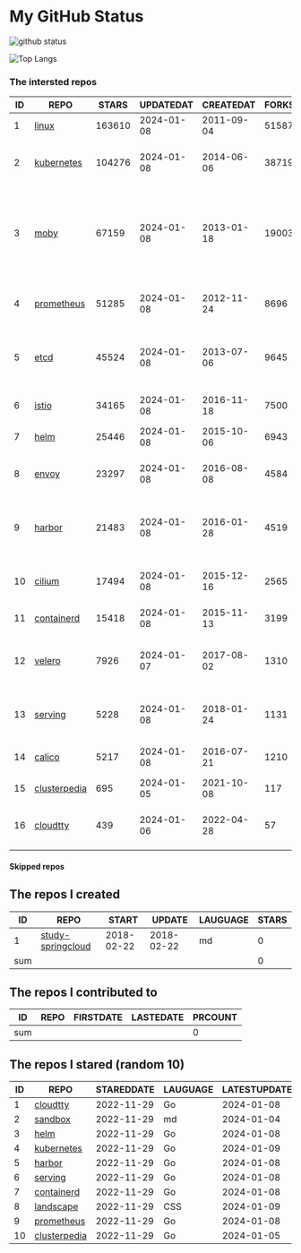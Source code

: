 # My GitHub Status

<img src="https://github-readme-stats-1.yihong0618.vercel.app/api?username=daoqingniu&show_icons=true&&&hide_title=true&count_private=true" alt="github status" />

![Top Langs](https://github-readme-stats-1.yihong0618.vercel.app/api/top-langs/?username=daoqingniu&layout=compact)

<!--START_SECTION:github_repos-->
### The intersted repos
| ID |                              REPO                               | STARS  | UPDATEDAT  | CREATEDAT  | FORKSCOUNT |                                                DESCRIPTIONS                                                |
|----|-----------------------------------------------------------------|--------|------------|------------|------------|------------------------------------------------------------------------------------------------------------|
|  1 | [linux](https://github.com/torvalds/linux)                      | 163610 | 2024-01-08 | 2011-09-04 |      51587 | Linux kernel source tree                                                                                   |
|  2 | [kubernetes](https://github.com/kubernetes/kubernetes)          | 104276 | 2024-01-08 | 2014-06-06 |      38719 | Production-Grade Container Scheduling and Management                                                       |
|  3 | [moby](https://github.com/moby/moby)                            |  67159 | 2024-01-08 | 2013-01-18 |      19003 | The Moby Project - a collaborative project for the container ecosystem to assemble container-based systems |
|  4 | [prometheus](https://github.com/prometheus/prometheus)          |  51285 | 2024-01-08 | 2012-11-24 |       8696 | The Prometheus monitoring system and time series database.                                                 |
|  5 | [etcd](https://github.com/etcd-io/etcd)                         |  45524 | 2024-01-08 | 2013-07-06 |       9645 | Distributed reliable key-value store for the most critical data of a distributed system                    |
|  6 | [istio](https://github.com/istio/istio)                         |  34165 | 2024-01-08 | 2016-11-18 |       7500 | Connect, secure, control, and observe services.                                                            |
|  7 | [helm](https://github.com/helm/helm)                            |  25446 | 2024-01-08 | 2015-10-06 |       6943 | The Kubernetes Package Manager                                                                             |
|  8 | [envoy](https://github.com/envoyproxy/envoy)                    |  23297 | 2024-01-08 | 2016-08-08 |       4584 | Cloud-native high-performance edge/middle/service proxy                                                    |
|  9 | [harbor](https://github.com/goharbor/harbor)                    |  21483 | 2024-01-08 | 2016-01-28 |       4519 | An open source trusted cloud native registry project that stores, signs, and scans content.                |
| 10 | [cilium](https://github.com/cilium/cilium)                      |  17494 | 2024-01-08 | 2015-12-16 |       2565 | eBPF-based Networking, Security, and Observability                                                         |
| 11 | [containerd](https://github.com/containerd/containerd)          |  15418 | 2024-01-08 | 2015-11-13 |       3199 | An open and reliable container runtime                                                                     |
| 12 | [velero](https://github.com/vmware-tanzu/velero)                |   7926 | 2024-01-07 | 2017-08-02 |       1310 | Backup and migrate Kubernetes applications and their persistent volumes                                    |
| 13 | [serving](https://github.com/knative/serving)                   |   5228 | 2024-01-08 | 2018-01-24 |       1131 | Kubernetes-based, scale-to-zero, request-driven compute                                                    |
| 14 | [calico](https://github.com/projectcalico/calico)               |   5217 | 2024-01-08 | 2016-07-21 |       1210 | Cloud native networking and network security                                                               |
| 15 | [clusterpedia](https://github.com/clusterpedia-io/clusterpedia) |    695 | 2024-01-05 | 2021-10-08 |        117 | The Encyclopedia of Kubernetes clusters                                                                    |
| 16 | [cloudtty](https://github.com/cloudtty/cloudtty)                |    439 | 2024-01-06 | 2022-04-28 |         57 | A Friendly Kubernetes CloudShell (Web Terminal) !                                                          |



#### Skipped repos
<!--END_SECTION:github_repos-->

<!--START_SECTION:my_github-->
## The repos I created
| ID  |                                 REPO                                 |   START    |   UPDATE   | LAUGUAGE | STARS |
|-----|----------------------------------------------------------------------|------------|------------|----------|-------|
|   1 | [study-springcloud](https://github.com/daoqingniu/study-springcloud) | 2018-02-22 | 2018-02-22 | md       |     0 |
| sum |                                                                      |            |            |          |     0 |

## The repos I contributed to
| ID  | REPO | FIRSTDATE | LASTEDATE | PRCOUNT |
|-----|------|-----------|-----------|---------|
| sum |      |           |           |       0 |

## The repos I stared (random 10)
| ID |                              REPO                               | STAREDDATE | LAUGUAGE | LATESTUPDATE |
|----|-----------------------------------------------------------------|------------|----------|--------------|
|  1 | [cloudtty](https://github.com/cloudtty/cloudtty)                | 2022-11-29 | Go       | 2024-01-08   |
|  2 | [sandbox](https://github.com/cncf/sandbox)                      | 2022-11-29 | md       | 2024-01-04   |
|  3 | [helm](https://github.com/helm/helm)                            | 2022-11-29 | Go       | 2024-01-08   |
|  4 | [kubernetes](https://github.com/kubernetes/kubernetes)          | 2022-11-29 | Go       | 2024-01-09   |
|  5 | [harbor](https://github.com/goharbor/harbor)                    | 2022-11-29 | Go       | 2024-01-08   |
|  6 | [serving](https://github.com/knative/serving)                   | 2022-11-29 | Go       | 2024-01-08   |
|  7 | [containerd](https://github.com/containerd/containerd)          | 2022-11-29 | Go       | 2024-01-08   |
|  8 | [landscape](https://github.com/cncf/landscape)                  | 2022-11-29 | CSS      | 2024-01-09   |
|  9 | [prometheus](https://github.com/prometheus/prometheus)          | 2022-11-29 | Go       | 2024-01-08   |
| 10 | [clusterpedia](https://github.com/clusterpedia-io/clusterpedia) | 2022-11-29 | Go       | 2024-01-05   |

<!--END_SECTION:my_github-->
